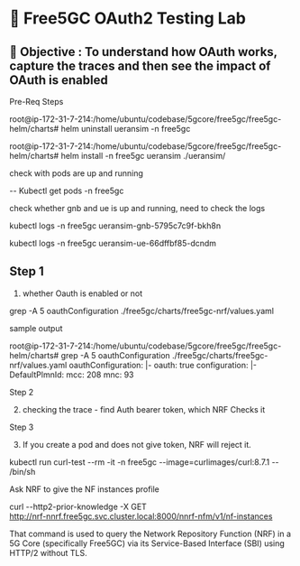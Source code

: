 # 🧪 Free5GC OAuth2 Testing Lab

## 🎯 Objective : To understand how OAuth works, capture the traces and then see the impact of OAuth is enabled

Pre-Req Steps

root@ip-172-31-7-214:/home/ubuntu/codebase/5gcore/free5gc/free5gc-helm/charts# helm uninstall ueransim -n free5gc

root@ip-172-31-7-214:/home/ubuntu/codebase/5gcore/free5gc/free5gc-helm/charts# helm install -n free5gc ueransim ./ueransim/


check with pods are up and running

-- Kubectl get pods -n free5gc

check whether gnb and ue is up and running, need to check the logs

kubectl logs -n free5gc ueransim-gnb-5795c7c9f-bkh8n

kubectl logs -n free5gc ueransim-ue-66dffbf85-dcndm


Step 1
-------------
1. whether Oauth is enabled or not

grep -A 5 oauthConfiguration ./free5gc/charts/free5gc-nrf/values.yaml

sample output

root@ip-172-31-7-214:/home/ubuntu/codebase/5gcore/free5gc/free5gc-helm/charts# grep -A 5 oauthConfiguration ./free5gc/charts/free5gc-nrf/values.yaml
    oauthConfiguration: |-
      oauth: true
    configuration: |-
      DefaultPlmnId:
        mcc: 208
        mnc: 93

Step 2

2. checking the trace - find Auth bearer token, which NRF Checks it

Step 3

3. If you create a pod and does not give token, NRF will reject it.

kubectl run curl-test --rm -it -n free5gc --image=curlimages/curl:8.7.1 -- /bin/sh

Ask NRF to give the NF instances profile

curl --http2-prior-knowledge -X GET \
  http://nrf-nnrf.free5gc.svc.cluster.local:8000/nnrf-nfm/v1/nf-instances

That command is used to query the Network Repository Function (NRF) in a 5G Core (specifically Free5GC) via its Service-Based Interface (SBI) using HTTP/2 without TLS.

